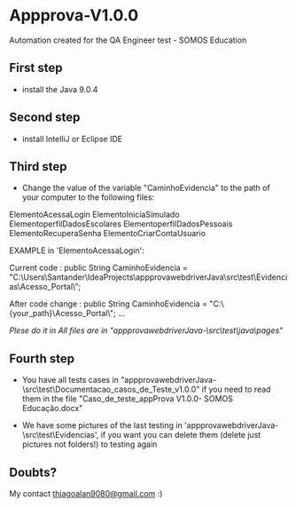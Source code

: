 # Appprova-V1.0.0

Automation created for the QA Engineer test - SOMOS Education

## First step
- install the Java 9.0.4

## Second step

- install IntelliJ or Eclipse IDE

## Third step
- Change the value of the variable "CaminhoEvidencia" to the path of your computer to the following files:

ElementoAcessaLogin
ElementoIniciaSimulado
ElementoperfilDadosEscolares
ElementoperfilDadosPessoais
ElementoRecuperaSenha
ElementoCriarContaUsuario

EXAMPLE in 'ElementoAcessaLogin':

Current code :
public String CaminhoEvidencia = "C:\\Users\\Santander\\IdeaProjects\\appprovawebdriverJava\\src\\test\\Evidencias\\Acesso_Portal\\";

After code change : public String CaminhoEvidencia = "C:\\{your_path}\\Acesso_Portal\\";
...

*Plese do it in All files are in "appprovawebdriverJava-\src\test\java\pages"*

## Fourth step
- You have all tests cases in "appprovawebdriverJava-\src\test\Documentacao_casos_de_Teste_v1.0.0" if you need to read them in the file "Caso_de_teste_appProva V1.0.0- SOMOS Educação.docx" 

- We have some pictures of the last testing in 'appprovawebdriverJava-\src\test\Evidencias', if you want you can delete them (delete just pictures not folders!) to testing again

## Doubts? 
My contact thiagoalan9080@gmail.com  :)
